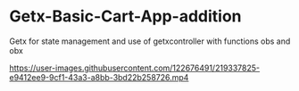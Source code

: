 # Getx-Basic-Cart-App-addition
Getx for state management and use of getxcontroller with functions obs and obx


https://user-images.githubusercontent.com/122676491/219337825-e9412ee9-9cf1-43a3-a8bb-3bd22b258726.mp4

